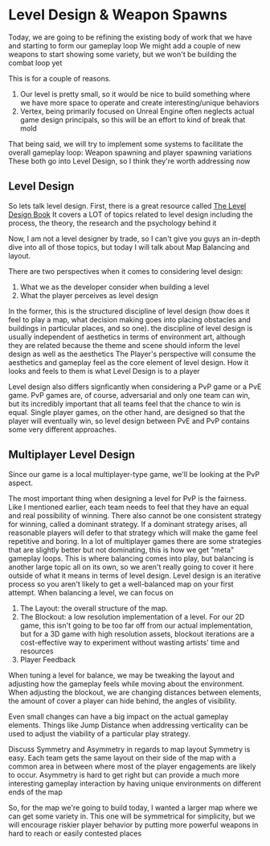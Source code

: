 # Level Design & Weapon Spawns
Today, we are going to be refining the existing body of work that we have and starting to form our gameplay loop
We might add a couple of new weapons to start showing some variety, but we won't be building the combat loop yet

This is for a couple of reasons. 
1. Our level is pretty small, so it would be nice to build something where we have more space to operate and create 
interesting/unique behaviors
2. Vertex, being primarily focused on Unreal Engine often neglects actual game design principals, so this will be an effort to kind of break that mold

That being said, we will try to implement some systems to facilitate the overall gameplay loop: Weapon spawning and player spawning variations
These both go into Level Design, so I think they're worth addressing now

## Level Design
So lets talk level design. First, there is a great resource called [The Level Design Book](https://book.leveldesignbook.com/)
It covers a LOT of topics related to level design including the process, the theory, the research and the psychology behind it

Now, I am not a level designer by trade, so I can't give you guys an in-depth dive into all of those topics, but today I will talk
about Map Balancing and layout. 

There are two perspectives when it comes to considering level design:
1. What we as the developer consider when building a level
2. What the player perceives as level design

In the former, this is the structured discipline of level design (how does it feel to play a map, what decision making goes into placing obstacles and buildings in particular places, and so one).
the discipline of level design is usually independent of aesthetics in terms of environment art, although they are related because the theme and scene should inform the level design as well as the aesthetics
The Player's perspective will consume the aesthetics and gameplay feel as the core element of level design. How it looks and feels to them is what Level Design is to a player

Level design also differs signficantly when considering a PvP game or a PvE game. PvP games are, of course, adversarial and only one team can win, but its incredibly important that all teams feel that the chance to win is equal. Single player games, on the other hand, are designed so that the player will eventually win, so level design between PvE and PvP contains some very different approaches.

## Multiplayer Level Design
Since our game is a local multiplayer-type game, we'll be looking at the PvP aspect.

The most important thing when designing a level for PvP is the fairness. Like I mentioned earlier, each team needs to feel that they have an equal and real possibility of winning. There also cannot be one
consistent strategy for winning, called a dominant strategy. If a dominant strategy arises, all reasonable players will defer to that strategy which will make the game feel repetitive and boring.
In a lot of multiplayer games there are some strategies that are slightly better but not dominating, this is how we get "meta" gameplay loops. This is where balancing comes into play, but balancing is another large topic all on its own, so we aren't really going to cover it here outside of what it means in terms of level design.
Level design is an iterative process so you aren't likely to get a well-balanced map on your first attempt.
When balancing a level, we can focus on 
1. The Layout: the overall structure of the map.
2. The Blockout: a low resolution implementation of a level. For our 2D game, this isn't going to be too far off from our actual implementation, but for a 3D game with high resolution assets, blockout iterations are a cost-effective way to experiment without wasting artists' time and resources
3. Player Feedback

When tuning a level for balance, we may be tweaking the layout and adjusting how the gameplay feels while moving about the environment.
When adjusting the blockout, we are changing distances between elements, the amount of cover a player can hide behind, the angles of visibility.

Even small changes can have a big impact on the actual gameplay elements. Things like Jump Distance when addressing verticality can be used to adjust the viability of a particular play strategy.

Discuss Symmetry and Asymmetry in regards to map layout
Symmetry is easy. Each team gets the same layout on their side of the map with a common area in between where most of the player engagements are likely to occur.
Asymmetry is hard to get right but can provide a much more interesting gameplay interaction by having unique environments on different ends of the map

So, for the map we're going to build today, I wanted a larger map where we can get some variety in. This one will be symmetrical for simplicity, but we will encourage riskier player behavior by putting more powerful weapons in hard to reach or easily contested places